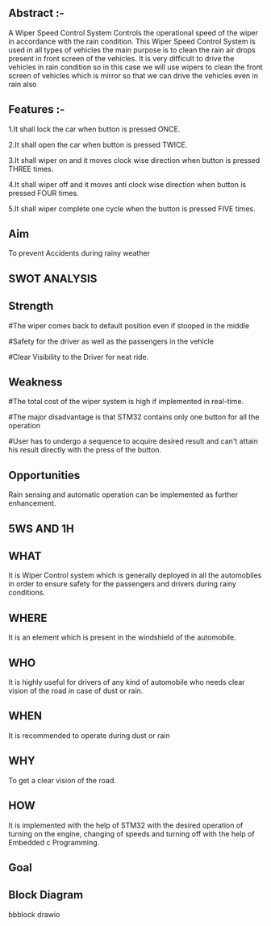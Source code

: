 ## Abstract :-
A Wiper Speed Control System Controls the operational speed of the wiper in accordance with the rain condition. This Wiper Speed Control System is used in all types of vehicles the main purpose is to clean the rain air drops present in front screen of the vehicles. It is very difficult to drive the vehicles in rain condition so in this case we will use wipers to clean the front screen of vehicles which is mirror so that we can drive the vehicles even in rain also

## Features :-
1.It shall lock the car when button is pressed ONCE.

2.It shall open the car when button is pressed TWICE.

3.It shall wiper on and it moves clock wise direction when button is pressed THREE times.

4.It shall wiper off and it moves anti clock wise direction when button is pressed FOUR times.

5.It shall wiper complete one cycle when the button is pressed FIVE times.

## Aim 
To prevent Accidents during rainy weather

## SWOT ANALYSIS

## Strength

#The wiper comes back to default position even if stooped in the middle

#Safety for the driver as well as the passengers in the vehicle

#Clear Visibility to the Driver for neat ride.

## Weakness

#The total cost of the wiper system is high if implemented in real-time.

#The major disadvantage is that STM32 contains only one button for all the operation

#User has to undergo a sequence to acquire desired result and can't attain his result directly with the press of the button.

## Opportunities

 Rain sensing and automatic operation can be implemented as further enhancement.

## 5WS AND 1H

## WHAT

It is Wiper Control system which is generally deployed in all the automobiles in order to ensure safety for the passengers and drivers during rainy conditions.

## WHERE

It is an element which is present in the windshield of the automobile.

## WHO

It is highly useful for drivers of any kind of automobile who needs clear vision of the road in case of dust or rain.

## WHEN

It is recommended to operate during dust or rain

## WHY

To get a clear vision of the road.

## HOW

It is implemented with the help of STM32 with the desired operation of turning on the engine, changing of speeds and turning off with the help of Embedded c Programming.
## Goal
## Block Diagram
bbblock drawio

